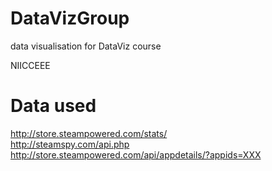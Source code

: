 # DataVizGroup
data visualisation for DataViz course

NIICCEEE

# Data used
http://store.steampowered.com/stats/ <br>
http://steamspy.com/api.php <br>
http://store.steampowered.com/api/appdetails/?appids=XXX
